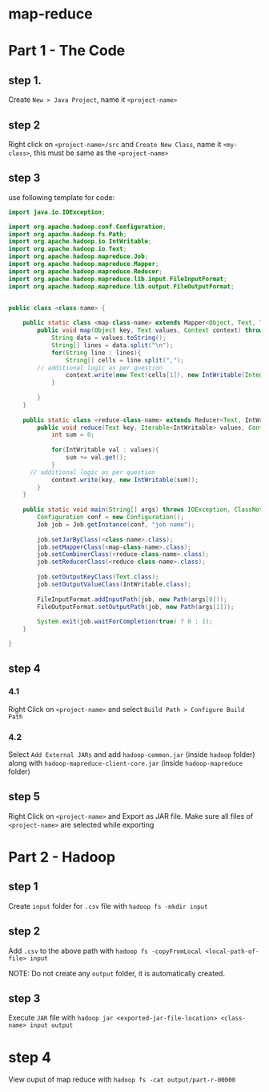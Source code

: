 # map-reduce

# Part 1 - The Code

## step 1.

Create `New > Java Project`, name it `<project-name>`

## step 2

Right click on `<project-name>/src` and `Create New Class`, name it `<my-class>`, this must be same as the `<project-name>`

## step 3

use following template for code:

```java
import java.io.IOException;

import org.apache.hadoop.conf.Configuration;
import org.apache.hadoop.fs.Path;
import org.apache.hadoop.io.IntWritable;
import org.apache.hadoop.io.Text;
import org.apache.hadoop.mapreduce.Job;
import org.apache.hadoop.mapreduce.Mapper;
import org.apache.hadoop.mapreduce.Reducer;
import org.apache.hadoop.mapreduce.lib.input.FileInputFormat;
import org.apache.hadoop.mapreduce.lib.output.FileOutputFormat;


public class <class-name> {
	
	public static class <map-class-name> extends Mapper<Object, Text, Text, IntWritable>{
		public void map(Object key, Text values, Context context) throws IOException, InterruptedException{
			String data = values.toString();
			String[] lines = data.split("\n");
			for(String line : lines){
				String[] cells = line.split(",");
        // additional logic as per question
				context.write(new Text(cells[1]), new IntWritable(Integer.parseInt(cells[2])));
			}
			
		}
	}
	
	public static class <reduce-class-name> extends Reducer<Text, IntWritable, Text, IntWritable>{
		public void reduce(Text key, Iterable<IntWritable> values, Context context) throws IOException, InterruptedException{
			int sum = 0;
      
			for(IntWritable val : values){
				sum += val.get();
			}
      // additional logic as per question
			context.write(key, new IntWritable(sum));
		}
	}
	
	public static void main(String[] args) throws IOException, ClassNotFoundException, InterruptedException{
		Configuration conf = new Configuration();
		Job job = Job.getInstance(conf, "job name");
		
		job.setJarByClass(<class-name>.class);
		job.setMapperClass(<map-class-name>.class);
		job.setCombinerClass(<reduce-class-name>.class);
		job.setReducerClass(<reduce-class-name>.class);
		
		job.setOutputKeyClass(Text.class);
		job.setOutputValueClass(IntWritable.class);
		
		FileInputFormat.addInputPath(job, new Path(args[0]));
		FileOutputFormat.setOutputPath(job, new Path(args[1]));
		
		System.exit(job.waitForCompletion(true) ? 0 : 1);
	}

}

```

## step 4

### 4.1
Right Click on `<project-name>` and select `Build Path > Configure Build Path`

### 4.2
Select `Add External JARs` and add `hadoop-common.jar` (inside `hadoop` folder) along with `hadoop-mapreduce-client-core.jar` (inside `hadoop-mapreduce` folder)

## step 5
Right Click on `<project-name>` and Export as JAR file. Make sure all files of `<project-name>` are selected while exporting

# Part 2 - Hadoop

## step 1
Create `input` folder for `.csv` file with `hadoop fs -mkdir input`

## step 2
Add `.csv` to the above path with `hadoop fs -copyFromLocal <local-path-of-file> input`

NOTE: Do not create any `output` folder, it is automatically created.

## step 3
Execute `JAR` file with `hadoop jar <exported-jar-file-location> <class-name> input output`

# step 4
View ouput of map reduce with `hadoop fs -cat output/part-r-00000`
